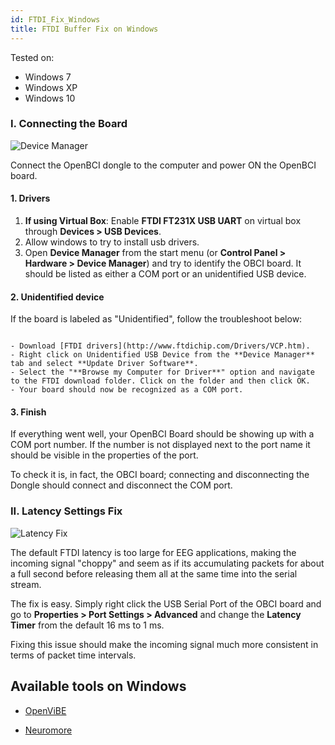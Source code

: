 ```yaml
---
id: FTDI_Fix_Windows
title: FTDI Buffer Fix on Windows
---
```

Tested on:

-   Windows 7
-   Windows XP
-   Windows 10

### I. Connecting the Board

![Device Manager](assets/DepImages/device-man.jpg)

Connect the OpenBCI dongle to the computer and power ON the OpenBCI board.

#### 1. Drivers

1.  **If using Virtual Box**: Enable **FTDI FT231X USB UART** on virtual box through
    **Devices &gt; USB Devices**.
2.  Allow windows to try to install usb drivers.
3.  Open **Device Manager** from the start menu (or **Control Panel &gt; Hardware &gt; Device Manager**) and try to identify the OBCI board. It should be listed as either a COM port or an unidentified USB device.

#### 2. Unidentified device

If the board is labeled as "Unidentified", follow the troubleshoot below:

```

- Download [FTDI drivers](http://www.ftdichip.com/Drivers/VCP.htm).
- Right click on Unidentified USB Device from the **Device Manager** tab and select **Update Driver Software**.
- Select the "**Browse my Computer for Driver**" option and navigate to the FTDI download folder. Click on the folder and then click OK.
- Your board should now be recognized as a COM port.

```

#### 3. Finish

If everything went well, your OpenBCI Board should be showing up with a COM port number. If the number is not displayed next to the port name it should be visible in the properties of the port.

To check it is, in fact, the OBCI board; connecting and disconnecting the Dongle should connect and disconnect the COM port.

### II. Latency Settings Fix

![Latency Fix](assets/DepImages/latency.jpg)

The default FTDI latency is too large for EEG applications, making the incoming signal "choppy" and seem as if its accumulating packets for about a full second before releasing them all at the same time into the serial stream.

The fix is easy. Simply right click the USB Serial Port of the OBCI board and go to **Properties &gt; Port Settings &gt; Advanced** and change the **Latency Timer** from the default 16 ms to 1 ms.

Fixing this issue should make the incoming signal much more consistent in terms of packet time intervals.

## Available tools on Windows

-   [OpenViBE](06Software/02-CompatibleThirdPartySoftware/03-OpenViBE.md)

-   [Neuromore](06Software/02-CompatibleThirdPartySoftware/02-Neuromore.md)
